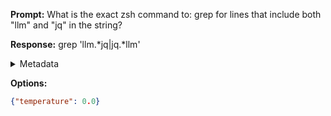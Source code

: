 **Prompt:**
What is the exact zsh command to: grep for lines that include both "llm" and "jq" in the string?


**Response:**
grep 'llm.*jq\|jq.*llm'

<details><summary>Metadata</summary>

- Duration: 945 ms
- Datetime: 2023-08-23T17:35:24.085787
- Model: gpt-3.5-turbo-0613

</details>

**Options:**
```json
{"temperature": 0.0}
```

